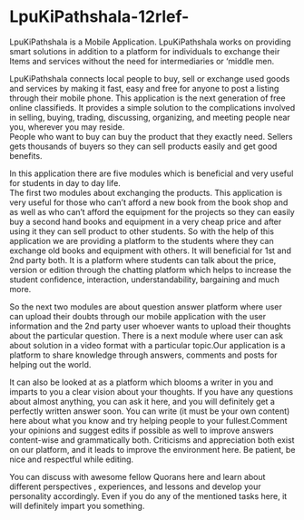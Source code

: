 # LpuKiPathshala-12rlef-


LpuKiPathshala is a Mobile Application. LpuKiPathshala works on providing smart solutions in addition to a platform for individuals to exchange their Items and services without the need for intermediaries or ‘middle men. 

LpuKiPathshala connects local people to buy, sell or exchange used goods and services by making it fast, easy and free for anyone to post a listing through their mobile phone. This application is the next generation of free online classifieds. It provides a simple solution to the complications involved in selling, buying, trading, discussing, organizing, and meeting people near you, wherever you may reside.  
People who want to buy can buy the product that they exactly need. Sellers gets thousands of buyers so they can sell products easily and get good benefits.  


In this application there are five modules which is beneficial and very useful for students in day to day life.   
The first two modules about exchanging the products. This application  is very useful for those who can’t afford a new book from the book shop and as well as who can’t afford the equipment for the projects so they can easily buy a second hand books and equipment in a very cheap price and after using it they can sell product to other students. So with the help of this application we are providing a platform to the students where they can exchange old books and equipment with others. It will beneficial for 1st and 2nd party both. It is a platform where students can talk about the price, version or edition through the chatting platform which helps to increase the student confidence, interaction, understandability, bargaining and much more.  

So the next two modules are about question answer platform where user can upload their doubts through our mobile application with the user information and the 2nd party user whoever wants to upload their thoughts about the particular question. There is a next module where user can ask about solution in a video format with a particular topic.Our application is a platform to share knowledge through answers, comments and posts for helping out the world. 

It can also be looked at as a platform which blooms a writer in you and imparts to you a clear vision about your thoughts. If you have any questions about almost anything, you can ask it here, and you will definitely get a perfectly written answer soon. You can write (it must be your own content) here about what you know and try helping people to your fullest.Comment your opinions and suggest edits if possible as well to improve answers content-wise and grammatically both. Criticisms and appreciation both exist on our platform, and it leads to improve the environment here. Be patient, be nice and respectful while editing.

You can discuss with awesome fellow Quorans here and learn about different perspectives , experiences, and lessons and develop your personality accordingly. Even if you do any of the mentioned tasks here, it will definitely impart you something. 
  
  
